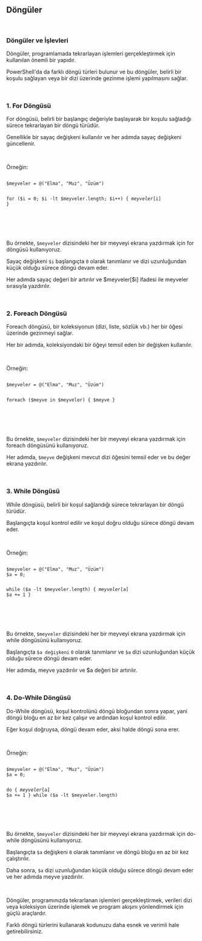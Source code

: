 <h2 class="text-2xl font-bold">Döngüler</h2>
<br>
<h3 class="text-xl font-bold">Döngüler ve İşlevleri</h3>
<p>Döngüler, programlamada tekrarlayan işlemleri gerçekleştirmek için kullanılan önemli bir yapıdır.</p>
<p>PowerShell'da da farklı döngü türleri bulunur ve bu döngüler, belirli bir koşulu sağlayan veya bir dizi üzerinde gezinme işlemi yapılmasını sağlar.</p><br>

<h3 class="text-xl font-bold">1. For Döngüsü</h3>
<p>For döngüsü, belirli bir başlangıç değeriyle başlayarak bir koşulu sağladığı sürece tekrarlayan bir döngü türüdür.</p>
<p>Genellikle bir sayaç değişkeni kullanılır ve her adımda sayaç değişkeni güncellenir.</p><br>
<p>Örneğin:</p>
<div class="max-w-full overflow-auto bg-gray-200 dark:bg-gray-800 p-1 rounded-lg">
<pre><code class="text-blue-500 language-powershell">
$meyveler = @("Elma", "Muz", "Üzüm")

for ($i = 0; $i -lt $meyveler.length; $i++) {
    $meyveler[$i]
}

</code>
</pre>
</div><br>
<p>Bu örnekte, <code class="bg-gray-200 dark:bg-gray-800 p-1 rounded-lg">$meyveler</code> dizisindeki her bir meyveyi ekrana yazdırmak için for döngüsü kullanıyoruz.</p>
<p>Sayaç değişkeni <code class="bg-gray-200 dark:bg-gray-800 p-1 rounded-lg">$i</code> başlangıçta <code class="bg-gray-200 dark:bg-gray-800 p-1 rounded-lg">0</code> olarak tanımlanır ve dizi uzunluğundan küçük olduğu sürece döngü devam eder.</p>
<p>Her adımda sayaç değeri bir artırılır ve $meyveler[$i] ifadesi ile meyveler sırasıyla yazdırılır.</p><br>

<h3 class="text-xl font-bold">2. Foreach Döngüsü</h3>
<p>Foreach döngüsü, bir koleksiyonun (dizi, liste, sözlük vb.) her bir öğesi üzerinde gezinmeyi sağlar.</p>
<p>Her bir adımda, koleksiyondaki bir öğeyi temsil eden bir değişken kullanılır.</p><br>
<p>Örneğin:</p>
<div class="max-w-full overflow-auto bg-gray-200 dark:bg-gray-800 p-1 rounded-lg">
<pre><code class="text-blue-500 language-powershell">
$meyveler = @("Elma", "Muz", "Üzüm")

foreach ($meyve in $meyveler) {
    $meyve
}

</code>
</pre>
</div><br>

<p>Bu örnekte, <code class="bg-gray-200 dark:bg-gray-800 p-1 rounded-lg">$meyveler</code> dizisindeki her bir meyveyi ekrana yazdırmak için foreach döngüsünü kullanıyoruz.</p>
</p>Her adımda, <code class="bg-gray-200 dark:bg-gray-800 p-1 rounded-lg">$meyve</code> değişkeni mevcut dizi öğesini temsil eder ve bu değer ekrana yazdırılır.</p><br>

<h3 class="text-xl font-bold">3. While Döngüsü</h3>
<p>While döngüsü, belirli bir koşul sağlandığı sürece tekrarlayan bir döngü türüdür.</p>
<p>Başlangıçta koşul kontrol edilir ve koşul doğru olduğu sürece döngü devam eder.</p><br>
<p>Örneğin:</p>
<div class="max-w-full overflow-auto bg-gray-200 dark:bg-gray-800 p-1 rounded-lg">
<pre><code class="text-blue-500 language-powershell">
$meyveler = @("Elma", "Muz", "Üzüm")
$a = 0;

while ($a -lt $meyveler.length) {
   $meyveler[$a]
   $a += 1
}

</code>
</pre>
</div><br>

<p>Bu örnekte, <code class="bg-gray-200 dark:bg-gray-800 p-1 rounded-lg">$meyveler</code> dizisindeki her bir meyveyi ekrana yazdırmak için while döngüsünü kullanıyoruz.</p> 
<p>Başlangıçta <code class="bg-gray-200 dark:bg-gray-800 p-1 rounded-lg">$a değişkeni</code> <code class="bg-gray-200 dark:bg-gray-800 p-1 rounded-lg">0</code> olarak tanımlanır ve <code class="bg-gray-200 dark:bg-gray-800 p-1 rounded-lg">$a</code> dizi uzunluğundan küçük olduğu sürece döngü devam eder.</p>
<p>Her adımda, meyve yazdırılır ve $a değeri bir artırılır.</p><br>

<h3 class="text-xl font-bold">4. Do-While Döngüsü</h3>
<p>Do-While döngüsü, koşul kontrolünü döngü bloğundan sonra yapar, yani döngü bloğu en az bir kez çalışır ve ardından koşul kontrol edilir.</p>
<p>Eğer koşul doğruysa, döngü devam eder, aksi halde döngü sona erer.</p><br>
<p>Örneğin:</p>
<div class="max-w-full overflow-auto bg-gray-200 dark:bg-gray-800 p-1 rounded-lg">
<pre><code class="text-blue-500 language-powershell">
$meyveler = @("Elma", "Muz", "Üzüm")
$a = 0;

do {
   $meyveler[$a]
   $a += 1
} while ($a -lt $meyveler.length)

</code>
</pre>
</div><br>

<p>Bu örnekte, <code class="bg-gray-200 dark:bg-gray-800 p-1 rounded-lg">$meyveler</code> dizisindeki her bir meyveyi ekrana yazdırmak için do-while döngüsünü kullanıyoruz.</p>
<p>Başlangıçta <code class="bg-gray-200 dark:bg-gray-800 p-1 rounded-lg">$a</code> değişkeni <code class="bg-gray-200 dark:bg-gray-800 p-1 rounded-lg">0</code> olarak tanımlanır ve döngü bloğu en az bir kez çalıştırılır.</p>
<p>Daha sonra, <code class="bg-gray-200 dark:bg-gray-800 p-1 rounded-lg">$a</code> dizi uzunluğundan küçük olduğu sürece döngü devam eder ve her adımda meyve yazdırılır.</p><br>

<p>Döngüler, programınızda tekrarlanan işlemleri gerçekleştirmek, verileri dizi veya koleksiyon üzerinde işlemek ve program akışını yönlendirmek için güçlü araçlardır.</p>
<p>Farklı döngü türlerini kullanarak kodunuzu daha esnek ve verimli hale getirebilirsiniz.</p>

